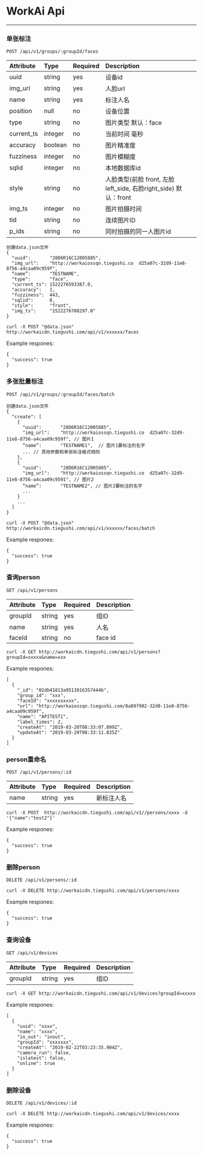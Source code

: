 # WorkAi Api
---------

### 单张标注
```
POST /api/v1/groups/:groupId/faces
```
| Attribute  | Type | Required | Description |
|:------------|:------|:----------|:-------------|
|  uuid       |  string   | yes       | 设备id             |
|  img_url    |  string   | yes       | 人脸url            |
|  name    |  string   | yes       | 标注人名            |
|  position   |  null     | no       | 设备位置            |
|  type       | string    | no       | 图片类型 默认：face           |
|  current_ts |  integer    | no       | 当前时间 毫秒   |
|  accuracy   |  boolean  | no       | 图片精准度            |
|  fuzziness  | integer   | no       | 图片模糊度            |
|  sqlid      |  integer  | no       | 本地数据库id            |
|  style      | string    | no       | 人脸类型(前脸 front, 左脸 left_side, 右脸right_side) 默认：front           |
|  img_ts     | integer   | no       | 图片拍摄时间            |
|  tid      | string    | no       | 连续图片ID            |
|  p_ids      | string    | no       | 同时拍摄的同一人图片id            |
```
创建data.json文件
{
  "uuid":       "28D6R16C12005885",
  "img_url":    "http://workaiossqn.tiegushi.co  d25a07c-32d9-11e8-8756-a4caa09c959f",
  “name”:       "TESTNAME",
  "type":       "face",
  "current_ts": 1522276593387.0,
  "accuracy":   1,
  "fuzziness":  443,
  "sqlid":      0,
  "style":      "front",
  "img_ts":     "1522276708297.0"
}

curl -X POST "@data.json" http://workaicdn.tiegushi.com/api/v1/xxxxxx/faces
```
Example respones:
```
{
  "success": true
}
```
### 多张批量标注
```
POST /api/v1/groups/:groupId/faces/batch
```
```
创建data.json文件
{
  "create": [
    {
      "uuid":       "28D6R16C12005885",
      "img_url":    "http://workaiossqn.tiegushi.co  d25a07c-32d9-11e8-8756-a4caa09c959f", // 图片1
      “name”:       "TESTNAME1",  // 图片1要标注的名字
      ... // 其他参数和单张标注格式相同
    },
    {
      "uuid":       "28D6R16C12005885",
      "img_url":    "http://workaiossqn.tiegushi.co  d25a07c-32d9-11e8-8756-a4caa09c9591", // 图片2
      “name”:       "TESTNAME2", // 图片2要标注的名字
      ...
    }
    ...
  ] 
}

curl -X POST "@data.json" http://workaicdn.tiegushi.com/api/v1/xxxxxx/faces/batch
```
Example respones:
```
{
  "success": true
}
```

### 查询person
```
GET /api/v1/persons
```
| Attribute  | Type | Required | Description |
|:------------|:------|:----------|:-------------|
|  groupId    |  string   | yes    | 组ID            |
|  name    |  string   | yes       | 人名            |
|  faceId    |  string   | no       | face id            |

```
curl -X GET http://workaicdn.tiegushi.com/api/v1/persons?groupId=xxxxx&name=xxx
```
Example respones:
```
[
  {
    "_id": "02db41813a9513816357444b",
    "group_id": "xxx",
    "faceId": "xxxxxxxxxx",
    "url": "http://workaiossqn.tiegushi.com/8a89f902-32d8-11e8-8756-a4caa09c959f",
    "name": "APITEST1",
    "label_times": 2,
    "createAt": "2019-03-20T08:33:07.899Z",
    "updateAt": "2019-03-20T08:33:11.835Z"
  }
]
```

### person重命名
```
POST /api/v1/persons/:id
```
| Attribute  | Type | Required | Description |
|:------------|:------|:----------|:-------------|
|  name    |  string   | yes       | 新标注人名  |

```
curl -X POST  http://workaicdn.tiegushi.com/api/v1//persons/xxxx -d '{"name":"test2"}'
```
Example respones:
```
{
  "success": true
}
```

### 删除person
```
DELETE /api/v1/persons/:id
```

```
curl -X DELETE http://workaicdn.tiegushi.com/api/v1/persons/xxxx
```
Example respones:
```
{
  "success": true
}
```

### 查询设备
```
GET /api/v1/devices
```
| Attribute  | Type | Required | Description |
|:------------|:------|:----------|:-------------|
|  groupId    |  string   | yes    | 组ID            |

```
curl -X GET http://workaicdn.tiegushi.com/api/v1/devices?groupId=xxxxx
```
Example respones:
```
[
  {
    "uuid": "xxxx",
    "name": "xxxx",
    "in_out": "inout",
    "groupId": "xxxxxxx",
    "createAt": "2019-02-22T03:23:35.904Z",
    "camera_run": false,
    "islatest": false,
    "online": true
  }
]
```

### 删除设备
```
DELETE /api/v1/devices/:id
```

```
curl -X DELETE http://workaicdn.tiegushi.com/api/v1/devices/xxxx
```
Example respones:
```
{
  "success": true
}
```



